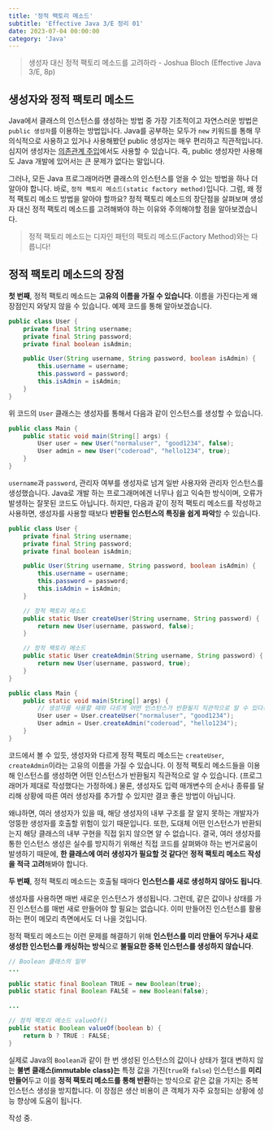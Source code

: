 ```yaml
---
title: '정적 팩토리 메소드'
subtitle: 'Effective Java 3/E 정리 01'
date: 2023-07-04 00:00:00
category: 'Java'
---
```


> 생성자 대신 정적 팩토리 메소드를 고려하라 - Joshua Bloch (Effective Java 3/E, 8p)

## 생성자와 정적 팩토리 메소드

Java에서 클래스의 인스턴스를 생성하는 방법 중 가장 기초적이고 자연스러운 방법은 `public 생성자`를 이용하는 방법입니다. Java를 공부하는 모두가 `new` 키워드를 통해 무의식적으로 사용하고 있거나 사용해봤던 public 생성자는 매우 편리하고 직관적입니다. 심지어 생성자는 [의존관계 주입](https://blog.coderoad.kr/ioc-di#의존관계-주입-di)에서도 사용할 수 있습니다. 즉, public 생성자만 사용해도 Java 개발에 있어서는 큰 문제가 없다는 말입니다.

그러나, 모든 Java 프로그래머라면 클래스의 인스턴스를 얻을 수 있는 방법을 하나 더 알아야 합니다. 바로, `정적 팩토리 메소드(static factory method)`입니다. 그럼, 왜 정적 팩토리 메소드 방법을 알아야 할까요? 정적 팩토리 메소드의 장단점을 살펴보며 생성자 대신 정적 팩토리 메소드를 고려해봐야 하는 이유와 주의해야할 점을 알아보겠습니다.

> 정적 팩토리 메소드는 디자인 패턴의 팩토리 메소드(Factory Method)와는 다릅니다!

## 정적 팩토리 메소드의 장점

**첫 번째**, 정적 팩토리 메소드는 **고유의 이름을 가질 수 있습니다**. 이름을 가진다는게 왜 장점인지 와닿지 않을 수 있습니다. 예제 코드를 통해 알아보겠습니다.

```java
public class User {
    private final String username;
    private final String password;
    private final boolean isAdmin;

    public User(String username, String password, boolean isAdmin) {
        this.username = username;
        this.password = password;
        this.isAdmin = isAdmin;
    }
}
```

위 코드의 `User` 클래스는 생성자를 통해서 다음과 같이 인스턴스를 생성할 수 있습니다.

```java
public class Main {
    public static void main(String[] args) {
        User user = new User("normaluser", "good1234", false);
        User admin = new User("coderoad", "hello1234", true);
    }
}
```

`username`과 `password`, 관리자 여부를 생성자로 넘겨 일반 사용자와 관리자 인스턴스를 생성했습니다. Java로 개발 하는 프로그래머에겐 너무나 쉽고 익숙한 방식이며, 오류가 발생하는 잘못된 코드도 아닙니다. 하지만, 다음과 같이 정적 팩토리 메소드를 작성하고 사용하면, 생성자를 사용할 때보다 **반환될 인스턴스의 특징을 쉽게 파악**할 수 있습니다.

```java
public class User {
    private final String username;
    private final String password;
    private final boolean isAdmin;

    public User(String username, String password, boolean isAdmin) {
        this.username = username;
        this.password = password;
        this.isAdmin = isAdmin;
    }

    // 정적 팩토리 메소드
    public static User createUser(String username, String password) {
        return new User(username, password, false);
    }

    // 정적 팩토리 메소드
    public static User createAdmin(String username, String password) {
        return new User(username, password, true);
    }
}
```

```java
public class Main {
    public static void main(String[] args) {
        // 생성자를 사용할 때와 다르게 어떤 인스턴스가 반환될지 직관적으로 알 수 있다!
        User user = User.createUser("normaluser", "good1234");
        User admin = User.createAdmin("coderoad", "hello1234");
    }
}
```

코드에서 볼 수 있듯, 생성자와 다르게 정적 팩토리 메소드는 `createUser`, `createAdmin`이라는 고유의 이름을 가질 수 있습니다. 이 정적 팩토리 메소드들을 이용해 인스턴스를 생성하면 어떤 인스턴스가 반환될지 직관적으로 알 수 있습니다. (프로그래머가 제대로 작성했다는 가정하에.) 물론, 생성자도 입력 매개변수의 순서나 종류를 달리해 상황에 따른 여러 생성자를 추가할 수 있지만 결코 좋은 방법이 아닙니다.

왜냐하면, 여러 생성자가 있을 때, 해당 생성자의 내부 구조를 잘 알지 못하는 개발자가 엉뚱한 생성자를 호출할 위험이 있기 때문입니다. 또한, 도대체 어떤 인스턴스가 반환되는지 해당 클래스의 내부 구현을 직접 읽지 않으면 알 수 없습니다. 결국, 여러 생성자를 통한 인스턴스 생성은 실수를 방지하기 위해선 직접 코드를 살펴봐야 하는 번거로움이 발생하기 때문에, **한 클래스에 여러 생성자가 필요할 것 같다**면 **정적 팩토리 메소드 작성을 적극 고려**해봐야 합니다.

**두 번째**, 정적 팩토리 메소드는 호출될 때마다 **인스턴스를 새로 생성하지 않아도 됩니다**.

생성자를 사용하면 매번 새로운 인스턴스가 생성됩니다. 그런데, 같은 값이나 상태를 가진 인스턴스를 매번 새로 만들어야 할 필요는 없습니다. 이미 만들어진 인스턴스를 활용하는 편이 메모리 측면에서도 더 나을 것입니다.

정적 팩토리 메소드는 이런 문제를 해결하기 위해 **인스턴스를 미리 만들어 두거나 새로 생성한 인스턴스를 캐싱하는 방식**으로 **불필요한 중복 인스턴스를 생성하지 않습니다**.

```java
// Boolean 클래스의 일부
...

public static final Boolean TRUE = new Boolean(true);
public static final Boolean FALSE = new Boolean(false);

...

// 정적 팩토리 메소드 valueOf()
public static Boolean valueOf(boolean b) {
    return b ? TRUE : FALSE;
}
```

실제로 Java의 `Boolean`과 같이 한 번 생성된 인스턴스의 값이나 상태가 절대 변하지 않는 **불변 클래스(immutable class)는** 특정 값을 가진(`true`와 `false`) 인스턴스를 **미리 만들어**두고 이를 **정적 팩토리 메소드를 통해 반환**하는 방식으로 같은 값을 가지는 중복 인스턴스 생성을 방지합니다. 이 장점은 생산 비용이 큰 객체가 자주 요청되는 상황에 성능 향상에 도움이 됩니다.

작성 중.
